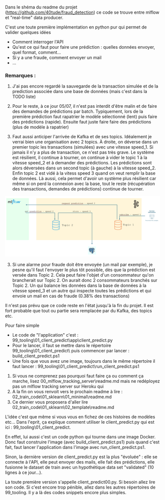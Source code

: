Dans le shéma du readme du projet (https://github.com/40tude/fraud_detection) ce code se trouve entre mlflow et "real-time" data producer.

C'est une toute première implémentation en python pur qui permet de valider quelques idées
* Comment interroger l'API
* Qu'est ce qui faut pour faire une prédiction : quelles données envoyer, quel format, comment...
* Si y a une fraude, comment envoyer un mail 
* ...

### Remarques :
1. J'ai pas encore regardé la sauvegarde de la transaction simulée et de la prediction associée dans une base de données (mais c'est dans la TODO liste)

1. Pour le reste, à ce jour 05/07, il n'est pas interdit d'être malin et de faire des demandes de prédictions par batch. Typiquement, lors de la première prédiction faut rapatrier le modèle sélectionné (lent) puis faire des prédictions (rapide). Ensuite faut juste faire faire des prédictions (plus de modèle à rapatrier)

1. Faut aussi anticiper l'arrivée de Kafka et de ses topics. Idéalement je verrai bien une organisation avec 2 topics. À droite, on déverse dans un premier topic les transactions (simulées) avec une vitesse speed_1. Si jamais il n'y a plus de transaction, ce n'est pas très grave. Le système est résilient, il continue à tourner, on continue à vider le topic 1 à la vitesse speed_2 et à demander des prédictions. Les prédictions sont alors déversées dans un second topic (à gauche) à la vitesse speed_2. Enfin topic 2 est vidé à la vitess speed 3 quand on veut remplir la base de données. Là aussi, cela permet d'avoir un système plus résilient car même si on perd la connexion avec la base, tout le reste (récupération des transactions, demandes de prédictions) continue de tourner.   

<p align="center">
<img src="./assets/flux_meter_2_topics.png" alt="drawing" width="600"/>
<p>

3. Si une alarme pour fraude doit être envoyée (un mail par exemple), je pesne qu'il faut l'envoyer le plus tôt possible, dès que la prédiction est versée dans Topic 2. Cela peut faire l'objet d'un consommateur qu'on brancherait sur Topic 2. On aurait donc 2 consommateurs branchés sur Topic 2. Un qui balance les données dans la base de données à la vitesse speed_3 et un autre qui inspecte toutes les prédictions et qui envoie un mail en cas de fraude (0.38% des transactions)

Il n'est pas prévu que ce code reste en l'état jusqu'à la fin du projet. Il est fort probable que tout ou partie sera remplacée par du Kafka, des topics etc.

Pour faire simple

* Le code de "l'application" c'est : 99_tooling\01_client_predict\app\client_predict.py
* Pour le lancer, il faut se mettre dans le répertoire 99_tooling\01_client_predict\ puis commencer par lancer : build_client_predict.ps1
* Une fois que vous avez une image, toujours dans le même répertoire il faut lancer : 99_tooling\01_client_predict\run_client_predict.ps1

1. Si vous ne comprenez pas pourquoi faut faire ça ou comment ça marche, lisez 00_mlflow_tracking_server\readme.md mais ne redéployez pas un mlflow tracking server sur Heroku qui 
1. A la fin on vous renvoit vers le prochain readme à lire : 02_train_code\01_sklearn\01_minimal\readme.md 
1. Ce dernier vous proposera d'aller lire 02_train_code\01_sklearn\02_template\readme.md

L'idée c'est que même si vous vous en fichez de ces histoires de modèles etc... Dans l'eprit, ça explique comment utiliser le client_predict.py qui est ici : 99_tooling\01_client_predict.

En effet, lui aussi c'est un code python qui tourne dans une image Docker. Donc faut construire l'image (avec build_client_predict.ps1) puis quand c'est fait, faut lancer l'application dans l'image avec run_client_predict.ps1.

Sinon, la dernière version de client_predict.py est la plus "évoluée" : elle se connecte à l'API, elle peut envoyer des mails, elle fait des prédictions, elle fusionne le dataset de train avec un hypothétique data set "validated" (10 lignes à ce jour...).  

La toute première version s'appelle client_predict00.py. Si besoin allez lire son code. Si c'est encore trop pénible, allez dans les autres répertoires de 99_tooling. Il y a là des codes snippets encore plus simples.
